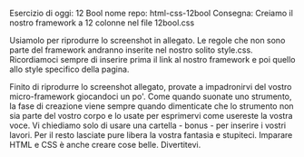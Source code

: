 Esercizio di oggi: 12 Bool
nome repo: html-css-12bool
Consegna: Creiamo il nostro framework a 12 colonne nel file 12bool.css

Usiamolo per riprodurre lo screenshot in allegato. Le regole che non sono parte del framework andranno inserite nel nostro solito style.css.
Ricordiamoci sempre di inserire prima il link al nostro framework e poi quello allo style specifico della pagina.

Finito di riprodurre lo screenshot allegato, provate a impadronirvi del vostro micro-framework giocandoci un po'. Come quando suonate uno strumento, la fase di creazione viene sempre quando dimenticate che lo strumento non sia parte del vostro corpo e lo usate per esprimervi come usereste la vostra voce. Vi chiediamo solo di usare una cartella - bonus - per inserire i vostri lavori. Per il resto lasciate pure libera la vostra fantasia e stupiteci. Imparare HTML e CSS è anche creare cose belle. Divertitevi.